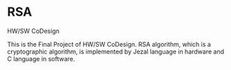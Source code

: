# RSA
HW/SW CoDesign 

This is the Final Project of HW/SW CoDesign. 
RSA algorithm, which is a cryptographic algorithm, is implemented by Jezal language in hardware and C language in software.
